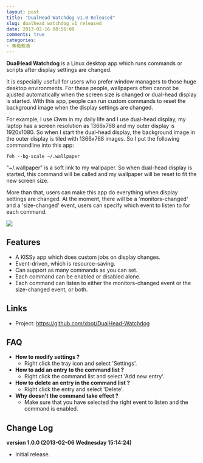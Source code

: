 ```yaml
---
layout: post
title: "DualHead Watchdog v1.0 Released"
slug: dualhead watchdog v1 released
date: 2013-02-16 08:56:00
comments: true
categories:
- 青梅煮酒
---
```

**DualHead Watchdog** is a Linux desktop app which runs commands or scripts after display settings are changed.

It is especially usefull for users who prefer window managers to those huge desktop environments. For these people, wallpapers often cannot be ajusted automatically when the screen size is changed or dual-head display is started. With this app, people can run custom commands to reset the background image when the display settings are changed. 

For example, I use i3wm in my daily life and I use dual-head display, my laptop has a screen resolution as 1366x768 and my outer display is 1920x1080. So when I start the dual-head display, the background image in the outer display is tiled with 1366x768 images. So I put the following commandline into this app:

    feh --bg-scale ~/.wallpaper

"~/.wallpaper" is a soft link to my wallpaper. So when dual-head display is started, this command will be called and my wallpaper will be reset to fit the new screen size.

More than that, users can make this app do everything when display settings are changed. At the moment, there will be a 'monitors-changed' and a 'size-changed' event, users can specify which event to listen to for each command.

![](http://pic.yupoo.com/leninlee/CE7yNP6h/medium.jpg)

Features
--------

* A KISSy app which does custom jobs on display changes.
* Event-driven, which is resource-saving.
* Can support as many commands as you can set.
* Each command can be enabled or disabled alone.
* Each command can listen to either the monitors-changed event or the size-changed event, or both.

Links
-----

* Project:      https://github.com/xbot/DualHead-Watchdog

FAQ
---

* **How to modify settings ?**
  * Right click the tray icon and select 'Settings'.
* **How to add an entry to the command list ?**
  * Right click the command list and select 'Add new entry'.
* **How to delete an entry in the command list ?**
  * Right click the entry and select 'Delete'.
* **Why doesn't the command take effect ?**
  * Make sure that you have selected the right event to listen and the command is enabled.

Change Log
----------

**version 1.0.0 (2013-02-06 Wednesday 15:14:24)**

* Initial release.
